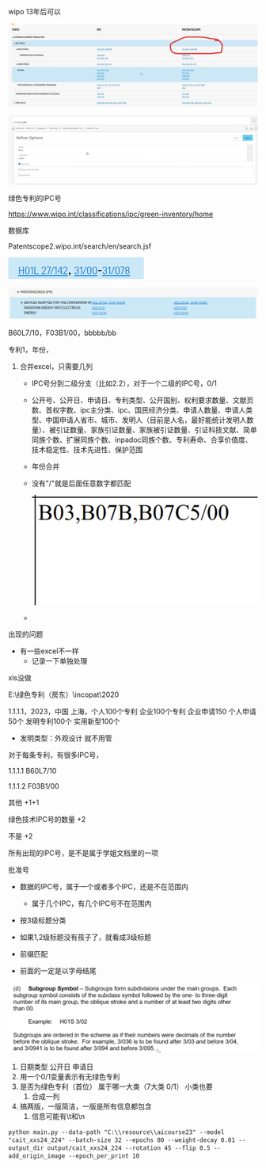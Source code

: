 wipo
13年后可以

![image-20230617164006253](./新建文本文档.assets/image-20230617164006253.png)

![image-20230617164219592](./新建文本文档.assets/image-20230617164219592.png)

绿色专利的IPC号

https://www.wipo.int/classifications/ipc/green-inventory/home

数据库

Patentscope2.wipo.int/search/en/search.jsf



![image-20230618154913550](./新建文本文档.assets/image-20230618154913550.png)

![image-20230618154931113](./新建文本文档.assets/image-20230618154931113.png)





B60L7/10，F03B1/00，bbbbb/bb

专利1，年份，



1. 合并excel，只需要几列

   - IPC号分到二级分支（比如2.2），对于一个二级的IPC号，0/1

   - 公开号、公开日、申请日、专利类型、公开国别、权利要求数量、文献页数、首权字数、ipc主分类、ipc、国民经济分类、申请人数量、申请人类型、中国申请人省市、城市、发明人（目前是人名，最好能统计发明人数量）、被引证数量、家族引证数量、家族被引证数量、引证科技文献、简单同族个数、扩展同族个数、inpadoc同族个数、专利寿命、合享价值度、技术稳定性、技术先进性、保护范围

   - 年份合并

   - 没有"/"就是后面任意数字都匹配

     ![image-20230704174440134](./新建文本文档.assets/image-20230704174440134.png)

   - 



出现的问题

- 有一些excel不一样
  - 记录一下单独处理







xls没做

E:\绿色专利（房东）\incopat\2020









1.1.1.1，2023，中国 上海，个人100个专利 企业100个专利 企业申请150 个人申请50个 发明专利100个 实用新型100个

- 发明类型：外观设计 就不用管







对于每条专利，有很多IPC号，

1.1.1.1 B60L7/10 

1.1.1.2 F03B1/00 

其他 +1+1



绿色技术IPC号的数量 +2

不是 +2





所有出现的IPC号，是不是属于学姐文档里的一项



批准号

- 数据的IPC号，属于一个或者多个IPC，还是不在范围内
  - 属于几个IPC，有几个IPC号不在范围内

















- 按3级标题分类
- 如果1,2级标题没有孩子了，就看成3级标题
- 前缀匹配
- 前面的一定是以字母结尾





![image-20230713201829947](./新建文本文档.assets/image-20230713201829947.png)





1. 日期类型 公开日 申请日
2. 用一个0/1变量表示有无绿色专利
3. 是否为绿色专利（首位）  属于哪一大类（7大类 0/1） 小类也要
   1. 合成一列
4. 搞两版，一版简洁，一版是所有信息都包含
   1. 信息可能有\t和\n

```
python main.py --data-path "C:\\resource\\aicourse23" --model "cait_xxs24_224" --batch-size 32 --epochs 80 --weight-decay 0.01 --output_dir output/cait_xxs24_224 --rotation 45 --flip 0.5 --add_origin_image --epoch_per_print 10 
```

